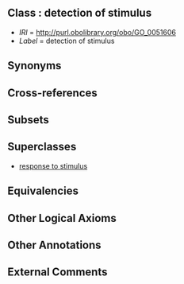 
## Class : detection of stimulus

 * *IRI* = http://purl.obolibrary.org/obo/GO_0051606
 * *Label* = detection of stimulus

## Synonyms


## Cross-references


## Subsets


## Superclasses

 * [response to stimulus](../../GO/96/GO_0050896.md)

## Equivalencies


## Other Logical Axioms


## Other Annotations


## External Comments

